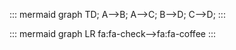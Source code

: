 ::: mermaid
    graph TD;
    A-->B;
    A-->C;
    B-->D;
    C-->D;
:::

::: mermaid
    graph LR
    fa:fa-check-->fa:fa-coffee
:::